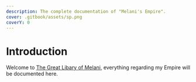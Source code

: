 ```yaml
---
description: The complete documentation of "Melani's Empire".
cover: .gitbook/assets/sp.png
coverY: 0
---
```


# Introduction

Welcome to [The Great Libary of Melani](https://en.wikipedia.org/wiki/Library\_of\_Alexandria), everything regarding my Empire will be documented here.

